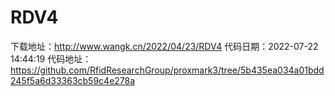 # RDV4
下载地址：http://www.wangk.cn/2022/04/23/RDV4
代码日期：2022-07-22 14:44:19
代码地址：https://github.com/RfidResearchGroup/proxmark3/tree/5b435ea034a01bdd245f5a6d33363cb59c4e278a
